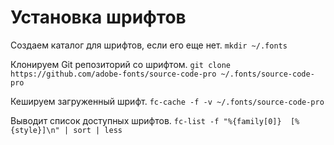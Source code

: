 # Установка шрифтов
Создаем каталог для шрифтов, если его еще нет.
`mkdir ~/.fonts`

Клонируем Git репозиторий со шрифтом.
`git clone https://github.com/adobe-fonts/source-code-pro ~/.fonts/source-code-pro`

Кешируем загруженный шрифт.
`fc-cache -f -v ~/.fonts/source-code-pro`

Выводит список доступных шрифтов.
`fc-list -f "%{family[0]}  [%{style}]\n" | sort | less`
